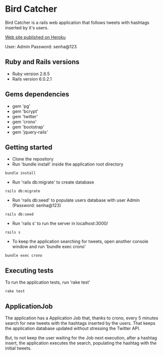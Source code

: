 # Bird Catcher

Bird Catcher is a rails web application that follows tweets with hashtags inserted by it's users.

[Web site published on Heroku](https://bird-catcher.herokuapp.com/)

User: Admin
Password: senha@123

## Ruby and Rails versions
* Ruby version 2.6.5
* Rails version 6.0.2.1

## Gems dependencies

* gem 'pg'
* gem 'bcrypt'
* gem 'twitter'
* gem 'crono'
* gem 'bootstrap'
* gem 'jquery-rails'

## Getting started

* Clone the repository
* Run 'bundle install' inside the application root directory
```
bundle install
```
* Run 'rails db:migrate' to create database
```
rails db:migrate
```
* Run 'rails db:seed' to populate users database with user Admin (Password: senha@123)
```
rails db:seed
```
* Run 'rails s' to run the server in localhost:3000/
```
rails s
```
* To keep the application searching for tweets, open another console window and run 'bundle exec crono'
```
bundle exec crono
```

## Executing tests

To run the application tests, run 'rake test'
```
rake test
```

## ApplicationJob

The application has a Application Job that, thanks to crono, every 5 minutes search for new tweets with the hashtags inserted by the users. That keeps the application database updated without stressing the Twitter API.

But, to not keep the user waiting for the Job next execution, after a hashtag insert, the application executes the search, populating the hashtag with the initial tweets.
